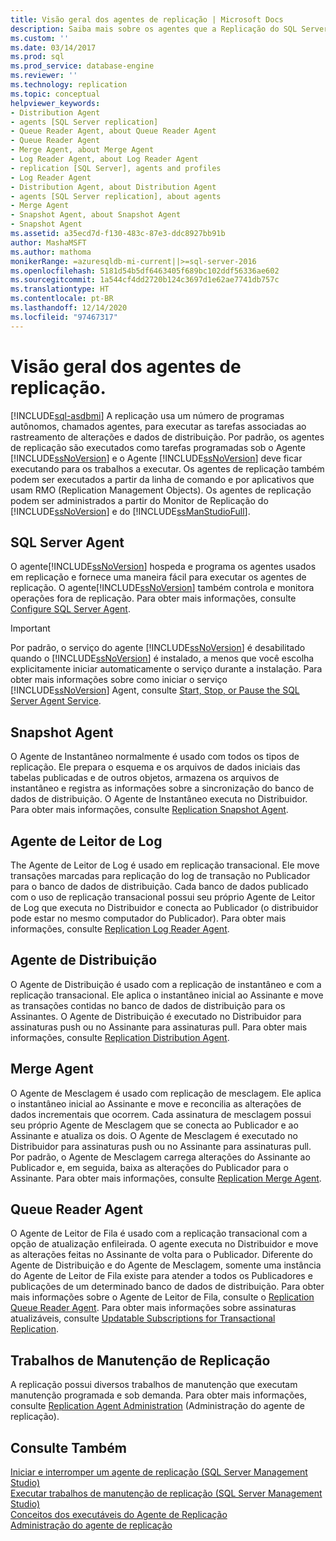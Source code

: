 ```yaml
---
title: Visão geral dos agentes de replicação | Microsoft Docs
description: Saiba mais sobre os agentes que a Replicação do SQL Server usa para executar as tarefas associadas ao acompanhamento de alterações e à distribuição de dados.
ms.custom: ''
ms.date: 03/14/2017
ms.prod: sql
ms.prod_service: database-engine
ms.reviewer: ''
ms.technology: replication
ms.topic: conceptual
helpviewer_keywords:
- Distribution Agent
- agents [SQL Server replication]
- Queue Reader Agent, about Queue Reader Agent
- Queue Reader Agent
- Merge Agent, about Merge Agent
- Log Reader Agent, about Log Reader Agent
- replication [SQL Server], agents and profiles
- Log Reader Agent
- Distribution Agent, about Distribution Agent
- agents [SQL Server replication], about agents
- Merge Agent
- Snapshot Agent, about Snapshot Agent
- Snapshot Agent
ms.assetid: a35ecd7d-f130-483c-87e3-ddc8927bb91b
author: MashaMSFT
ms.author: mathoma
monikerRange: =azuresqldb-mi-current||>=sql-server-2016
ms.openlocfilehash: 5181d54b5df6463405f689bc102ddf56336ae602
ms.sourcegitcommit: 1a544cf4dd2720b124c3697d1e62ae7741db757c
ms.translationtype: HT
ms.contentlocale: pt-BR
ms.lasthandoff: 12/14/2020
ms.locfileid: "97467317"
---
```

# <a name="replication-agents-overview"></a>Visão geral dos agentes de replicação.
[!INCLUDE[sql-asdbmi](../../../includes/applies-to-version/sql-asdbmi.md)]
  A replicação usa um número de programas autônomos, chamados agentes, para executar as tarefas associadas ao rastreamento de alterações e dados de distribuição. Por padrão, os agentes de replicação são executados como tarefas programadas sob o Agente [!INCLUDE[ssNoVersion](../../../includes/ssnoversion-md.md)] e o Agente [!INCLUDE[ssNoVersion](../../../includes/ssnoversion-md.md)] deve ficar executando para os trabalhos a executar. Os agentes de replicação também podem ser executados a partir da linha de comando e por aplicativos que usam RMO (Replication Management Objects). Os agentes de replicação podem ser administrados a partir do Monitor de Replicação do [!INCLUDE[ssNoVersion](../../../includes/ssnoversion-md.md)] e do [!INCLUDE[ssManStudioFull](../../../includes/ssmanstudiofull-md.md)].  
  
## <a name="sql-server-agent"></a>SQL Server Agent  
 O agente[!INCLUDE[ssNoVersion](../../../includes/ssnoversion-md.md)] hospeda e programa os agentes usados em replicação e fornece uma maneira fácil para executar os agentes de replicação. O agente[!INCLUDE[ssNoVersion](../../../includes/ssnoversion-md.md)] também controla e monitora operações fora de replicação. Para obter mais informações, consulte [Configure SQL Server Agent](../../../ssms/agent/configure-sql-server-agent.md).  
  
> [!IMPORTANT]  
>  Por padrão, o serviço do agente [!INCLUDE[ssNoVersion](../../../includes/ssnoversion-md.md)] é desabilitado quando o [!INCLUDE[ssNoVersion](../../../includes/ssnoversion-md.md)] é instalado, a menos que você escolha explicitamente iniciar automaticamente o serviço durante a instalação. Para obter mais informações sobre como iniciar o serviço [!INCLUDE[ssNoVersion](../../../includes/ssnoversion-md.md)] Agent, consulte [Start, Stop, or Pause the SQL Server Agent Service](../../../ssms/agent/start-stop-or-pause-the-sql-server-agent-service.md).  
  
## <a name="snapshot-agent"></a>Snapshot Agent  
 O Agente de Instantâneo normalmente é usado com todos os tipos de replicação. Ele prepara o esquema e os arquivos de dados iniciais das tabelas publicadas e de outros objetos, armazena os arquivos de instantâneo e registra as informações sobre a sincronização do banco de dados de distribuição. O Agente de Instantâneo executa no Distribuidor. Para obter mais informações, consulte [Replication Snapshot Agent](../../../relational-databases/replication/agents/replication-snapshot-agent.md).  
  
## <a name="log-reader-agent"></a>Agente de Leitor de Log  
 The Agente de Leitor de Log é usado em replicação transacional. Ele move transações marcadas para replicação do log de transação no Publicador para o banco de dados de distribuição. Cada banco de dados publicado com o uso de replicação transacional possui seu próprio Agente de Leitor de Log que executa no Distribuidor e conecta ao Publicador (o distribuidor pode estar no mesmo computador do Publicador). Para obter mais informações, consulte [Replication Log Reader Agent](../../../relational-databases/replication/agents/replication-log-reader-agent.md).  
  
## <a name="distribution-agent"></a>Agente de Distribuição  
 O Agente de Distribuição é usado com a replicação de instantâneo e com a replicação transacional. Ele aplica o instantâneo inicial ao Assinante e move as transações contidas no banco de dados de distribuição para os Assinantes. O Agente de Distribuição é executado no Distribuidor para assinaturas push ou no Assinante para assinaturas pull. Para obter mais informações, consulte [Replication Distribution Agent](../../../relational-databases/replication/agents/replication-distribution-agent.md).  
  
## <a name="merge-agent"></a>Merge Agent  
 O Agente de Mesclagem é usado com replicação de mesclagem. Ele aplica o instantâneo inicial ao Assinante e move e reconcilia as alterações de dados incrementais que ocorrem. Cada assinatura de mesclagem possui seu próprio Agente de Mesclagem que se conecta ao Publicador e ao Assinante e atualiza os dois. O Agente de Mesclagem é executado no Distribuidor para assinaturas push ou no Assinante para assinaturas pull. Por padrão, o Agente de Mesclagem carrega alterações do Assinante ao Publicador e, em seguida, baixa as alterações do Publicador para o Assinante. Para obter mais informações, consulte [Replication Merge Agent](../../../relational-databases/replication/agents/replication-merge-agent.md).  
  
## <a name="queue-reader-agent"></a>Queue Reader Agent  
 O Agente de Leitor de Fila é usado com a replicação transacional com a opção de atualização enfileirada. O agente executa no Distribuidor e move as alterações feitas no Assinante de volta para o Publicador. Diferente do Agente de Distribuição e do Agente de Mesclagem, somente uma instância do Agente de Leitor de Fila existe para atender a todos os Publicadores e publicações de um determinado banco de dados de distribuição. Para obter mais informações sobre o Agente de Leitor de Fila, consulte o [Replication Queue Reader Agent](../../../relational-databases/replication/agents/replication-queue-reader-agent.md). Para obter mais informações sobre assinaturas atualizáveis, consulte [Updatable Subscriptions for Transactional Replication](../../../relational-databases/replication/transactional/updatable-subscriptions-for-transactional-replication.md).  
  
## <a name="replication-maintenance-jobs"></a>Trabalhos de Manutenção de Replicação  
 A replicação possui diversos trabalhos de manutenção que executam manutenção programada e sob demanda. Para obter mais informações, consulte [Replication Agent Administration](../../../relational-databases/replication/agents/replication-agent-administration.md) (Administração do agente de replicação).  
  
## <a name="see-also"></a>Consulte Também  
 [Iniciar e interromper um agente de replicação &#40;SQL Server Management Studio&#41;](../../../relational-databases/replication/agents/start-and-stop-a-replication-agent-sql-server-management-studio.md)   
 [Executar trabalhos de manutenção de replicação &#40;SQL Server Management Studio&#41;](../../../relational-databases/replication/administration/run-replication-maintenance-jobs-sql-server-management-studio.md)   
 [Conceitos dos executáveis do Agente de Replicação](../../../relational-databases/replication/concepts/replication-agent-executables-concepts.md)   
 [Administração do agente de replicação](../../../relational-databases/replication/agents/replication-agent-administration.md)  
  
